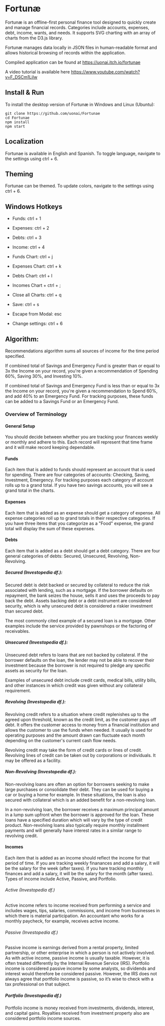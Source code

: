# Fortunæ

Fortunæ is an offline-first personal finance tool designed to quickly create and manage financial records. Categories include accounts, expenses, debt, income, wants, and needs. It supports SVG charting with an array of charts from the D3.js library.

Fortunæ manages data locally in JSON files in human-readable format and allows historical browsing of records within the application.

Compiled application can be found at https://uonai.itch.io/fortunae

A video tutorial is available here https://www.youtube.com/watch?v=F_DSCm1LjIw

## Install & Run

To install the desktop version of Fortunæ in Windows and Linux (Ubuntu):

```
git clone https://github.com/uonai/Fortunae
cd Fortunae
npm install
npm start
```

## Localization

Fortunae is available in English and Spanish. To toggle language, navigate to the settings using ctrl + 6.

## Theming

Fortunae can be themed. To update colors, navigate to the settings using ctrl + 6.

## Windows Hotkeys

- Funds: ctrl + 1
- Expenses: ctrl + 2
- Debts: ctrl + 3
- Income: ctrl + 4

- Funds Chart: ctrl + j
- Expenses Chart: ctrl + k
- Debts Chart: ctrl + l
- Incomes Chart + ctrl + ;

- Close all Charts: ctrl + q

- Save: ctrl + s
- Escape from Modal: esc

- Change settings: ctrl + 6

## Algorithm:

Recommendations algorithm sums all sources of income for the time period specified.

If combined total of Savings and Emergency Fund is greater than or equal to 3x the Income on your record, you're given a recommendation of Spending 60%, Saving 30%, and Investing 10%.

If combined total of Savings and Emergency Fund is less than or equal to 3x the Income on your record, you're given a recommendation to Spend 60%, and add 40% to an Emergency Fund. For tracking purposes, these funds can be added to a Savings Fund or an Emergency Fund.

### Overview of Terminology

#### General Setup

You should decide between whether you are tracking your finances weekly or monthly and adhere to this. Each record will represent that time frame and it will make record keeping dependable.

#### Funds

Each item that is added to funds should represent an account that is used for spending. There are four categories of accounts: Checking, Saving, Investment, Emergency. For tracking purposes each category of account rolls up to a grand total. If you have two savings accounts, you will see a grand total in the charts.

#### Expenses

Each item that is added as an expense should get a category of expense. All expense categories roll up to grand totals in their respective categories. If you have three items that you categorize as a "Food" expense, the grand total will display the sum of these expenses.

#### Debts

Each item that is added as a debt should get a debt category. There are four general categories of debts: Secured, Unsecured, Revolving, Non-Revolving.

##### Secured (Investopedia df.):

Secured debt is debt backed or secured by collateral to reduce the risk associated with lending, such as a mortgage. If the borrower defaults on repayment, the bank seizes the house, sells it and uses the proceeds to pay back the debt. Assets backing debt or a debt instrument are considered security, which is why unsecured debt is considered a riskier investment than secured debt.

The most commonly cited example of a secured loan is a mortgage. Other examples include the service provided by pawnshops or the factoring of receivables.

##### Unsecured (Investopedia df.):

Unsecured debt refers to loans that are not backed by collateral. If the borrower defaults on the loan, the lender may not be able to recover their investment because the borrower is not required to pledge any specific assets as security for the loan.

Examples of unsecured debt include credit cards, medical bills, utility bills, and other instances in which credit was given without any collateral requirement.

##### Revolving (Investopedia df.):

Revolving credit refers to a situation where credit replenishes up to the agreed upon threshold, known as the credit limit, as the customer pays off debt. It offers the customer access to money from a financial institution and allows the customer to use the funds when needed. It usually is used for operating purposes and the amount drawn can fluctuate each month depending on the customer's current cash flow needs.

Revolving credit may take the form of credit cards or lines of credit. Revolving lines of credit can be taken out by corporations or individuals. It may be offered as a facility.

##### Non-Revolving (Investopedia df.):

Non-revolving loans are often an option for borrowers seeking to make large purchases or consolidate their debt. They can be used for buying a car or buying a home for example. In these situations, the loan is also secured with collateral which is an added benefit for a non-revolving loan.

In a non-revolving loan, the borrower receives a maximum principal amount in a lump sum upfront when the borrower is approved for the loan. These loans have a specified duration which will vary by the type of credit product. Non-revolving loans also typically require monthly installment payments and will generally have interest rates in a similar range to revolving credit.

#### Incomes

Each item that is added as an income should reflect the income for that period of time. If you are tracking weekly finanances and add a salary, it will be the salary for the week (after taxes). If you hare tracking monthly finances and add a salary, it will be the salary for the month (after taxes).
Types of income include Active, Passive, and Portfolio.

###### Active (Investopedia df.)

Active income refers to income received from performing a service and includes wages, tips, salaries, commissions, and income from businesses in which there is material participation. An accountant who works for a monthly paycheck, for example, receives active income.

###### Passive (Investopedia df.)

Passive income is earnings derived from a rental property, limited partnership, or other enterprise in which a person is not actively involved. As with active income, passive income is usually taxable. However, it is often treated differently by the Internal Revenue Service (IRS). Portfolio income is considered passive income by some analysts, so dividends and interest would therefore be considered passive. However, the IRS does not always agree that portfolio income is passive, so it’s wise to check with a tax professional on that subject.

##### Portfolio (Investopedia df.)

Portfolio income is money received from investments, dividends, interest, and capital gains. Royalties received from investment property also are considered portfolio income sources.
